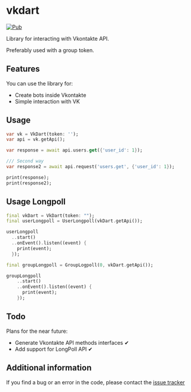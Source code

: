 # vkdart

[![Pub](https://img.shields.io/pub/v/vkdart)](https://pub.dev/packages/vkdart)

Library for interacting with Vkontakte API.

Preferably used with a group token.

## Features

You can use the library for:

- Create bots inside Vkontakte
- Simple interaction with VK

## Usage

```dart
var vk = VkDart(token: '');
var api = vk.getApi();

var response = await api.users.get({'user_id': 1});

/// Second way
var response2 = await api.request('users.get', {'user_id': 1});

print(response);
print(response2);
```

## Usage Longpoll

```dart
final vkDart = VkDart(token: "");
final userLongpoll = UserLongpoll(vkDart.getApi());

userLongpoll
  ..start()
  ..onEvent().listen((event) {
    print(event);
  });

final groupLongpoll = GroupLogpoll(0, vkDart.getApi());

groupLongpoll
    ..start()
    ..onEvent().listen((event) {
      print(event);
    });
```

## Todo

Plans for the near future:

- Generate Vkontakte API methods interfaces ✔
- Add support for LongPoll API ✔

## Additional information

If you find a bug or an error in the code, please contact the [issue tracker](https://github.com/swedesjs/vkdart/issues)
